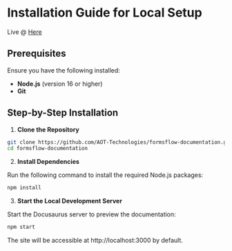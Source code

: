# Installation Guide for Local Setup

Live @ [Here](https://sethu-aot.github.io/formsflow-documentation)

## Prerequisites

Ensure you have the following installed:
- **Node.js** (version 16 or higher)
- **Git**

## Step-by-Step Installation

1. **Clone the Repository**
```bash
git clone https://github.com/AOT-Technologies/formsflow-documentation.git
cd formsflow-documentation
```
2. **Install Dependencies**

Run the following command to install the required Node.js packages:

```bash
npm install
```

3. **Start the Local Development Server**

Start the Docusaurus server to preview the documentation:

```bash
npm start
```

The site will be accessible at http://localhost:3000 by default.






